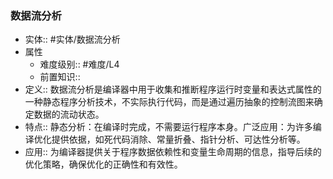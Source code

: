 ###  数据流分析 
- 实体:: #实体/数据流分析 
- 属性
	- 难度级别:: #难度/L4 
	- 前置知识::
- 定义:: 数据流分析是编译器中用于收集和推断程序运行时变量和表达式属性的一种静态程序分析技术，不实际执行代码，而是通过遍历抽象的控制流图来确定数据的流动状态。 
- 特点:: 静态分析：在编译时完成，不需要运行程序本身。广泛应用：为许多编译优化提供依据，如死代码消除、常量折叠、指针分析、可达性分析等。
- 应用:: 为编译器提供关于程序数据依赖性和变量生命周期的信息，指导后续的优化策略，确保优化的正确性和有效性。